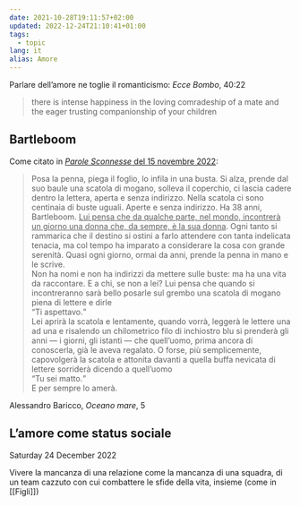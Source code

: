 ```yaml
---
date: 2021-10-28T19:11:57+02:00
updated: 2022-12-24T21:10:41+01:00
tags:
  - topic
lang: it
alias: Amore
---
```

Parlare dell’amore ne toglie il romanticismo: <cite>Ecce Bombo</cite>, 40:22

<blockquote lang='en'><p>there is intense happiness in the loving comradeship of a mate and the eager trusting companionship of your children</p></blockquote>

## Bartleboom

Come citato in [<cite>Parole Sconnesse</cite> del <time datetime='2022-11-15'>15 novembre 2022</time>](/amore-oggi '“L’amore oggi”'):

> Posa la penna, piega il foglio, lo infila in una busta. Si alza, prende dal suo baule una scatola di mogano, solleva il coperchio, ci lascia cadere dentro la lettera, aperta e senza indirizzo. Nella scatola ci sono centinaia di buste uguali. Aperte e senza indirizzo. Ha 38 anni, Bartleboom. <u>Lui pensa che da qualche parte, nel mondo, incontrerà un giorno una donna che, da sempre, è la sua donna</u>. Ogni tanto si rammarica che il destino si ostini a farlo attendere con tanta indelicata tenacia, ma col tempo ha imparato a considerare la cosa con grande serenità. Quasi ogni giorno, ormai da anni, prende la penna in mano e le scrive.  
> Non ha nomi e non ha indirizzi da mettere sulle buste: ma ha una vita da raccontare. E a chi, se non a lei? Lui pensa che quando si incontreranno sarà bello posarle sul grembo una scatola di mogano piena di lettere e dirle  
> <q>Ti aspettavo.</q>  
> Lei aprirà la scatola e lentamente, quando vorrà, leggerà le lettere una ad una e risalendo un chilometrico filo di inchiostro blu si prenderà gli anni — i giorni, gli istanti — che quell’uomo, prima ancora di conoscerla, già le aveva regalato. O forse, più semplicemente, capovolgerà la scatola e attonita davanti a quella buffa nevicata di lettere sorriderà dicendo a quell’uomo  
> <q>Tu sei matto.</q>  
> E per sempre lo amerà.

<p class='cite'>Alessandro Baricco, <cite>Oceano mare</cite>, 5</p>

## L’amore come status sociale

<p class='date'><time datetime='2022-12-24T10:48:40+01:00'>Saturday 24 December 2022</time></p>

Vivere la mancanza di una relazione come la mancanza di una squadra, di un team cazzuto con cui combattere le sfide della vita, insieme (come in [[Figli]])